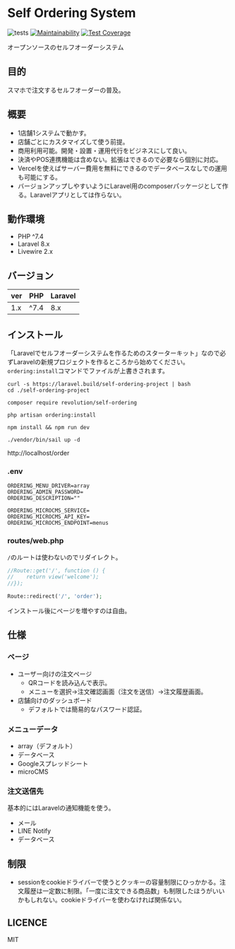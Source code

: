 # Self Ordering System

![tests](https://github.com/kawax/self-ordering/workflows/tests/badge.svg)
[![Maintainability](https://api.codeclimate.com/v1/badges/789874bd174d23ea7fb5/maintainability)](https://codeclimate.com/github/kawax/self-ordering/maintainability)
[![Test Coverage](https://api.codeclimate.com/v1/badges/789874bd174d23ea7fb5/test_coverage)](https://codeclimate.com/github/kawax/self-ordering/test_coverage)

オープンソースのセルフオーダーシステム

## 目的
スマホで注文するセルフオーダーの普及。

## 概要
- 1店舗1システムで動かす。
- 店舗ごとにカスタマイズして使う前提。
- 商用利用可能。開発・設置・運用代行をビジネスにして良い。
- 決済やPOS連携機能は含めない。拡張はできるので必要なら個別に対応。
- Vercelを使えばサーバー費用を無料にできるのでデータベースなしでの運用も可能にする。
- バージョンアップしやすいようにLaravel用のcomposerパッケージとして作る。Laravelアプリとしては作らない。

## 動作環境
- PHP ^7.4
- Laravel 8.x
- Livewire 2.x

## バージョン
|ver|PHP|Laravel|
|---|---|-------|
|1.x|^7.4|8.x  |

## インストール
「Laravelでセルフオーダーシステムを作るためのスターターキット」なので必ずLaravelの新規プロジェクトを作るところから始めてください。`ordering:install`コマンドでファイルが上書きされます。

```
curl -s https://laravel.build/self-ordering-project | bash
cd ./self-ordering-project

composer require revolution/self-ordering

php artisan ordering:install

npm install && npm run dev

./vendor/bin/sail up -d
```

http://localhost/order

### .env
```
ORDERING_MENU_DRIVER=array
ORDERING_ADMIN_PASSWORD=
ORDERING_DESCRIPTION=""

ORDERING_MICROCMS_SERVICE=
ORDERING_MICROCMS_API_KEY=
ORDERING_MICROCMS_ENDPOINT=menus
```

### routes/web.php
`/`のルートは使わないのでリダイレクト。

```php
//Route::get('/', function () {
//    return view('welcome');
//});

Route::redirect('/', 'order');
```

インストール後にページを増やすのは自由。

## 仕様
### ページ
- ユーザー向けの注文ページ
  - QRコードを読み込んで表示。
  - メニューを選択→注文確認画面（注文を送信）→注文履歴画面。
- 店舗向けのダッシュボード
  - デフォルトでは簡易的なパスワード認証。

### メニューデータ
- array（デフォルト）
- データベース
- Googleスプレッドシート
- microCMS

### 注文送信先
基本的にはLaravelの通知機能を使う。

- メール
- LINE Notify
- データベース

## 制限
- sessionをcookieドライバーで使うとクッキーの容量制限にひっかかる。注文履歴は一定数に制限。「一度に注文できる商品数」も制限したほうがいいかもしれない。cookieドライバーを使わなければ関係ない。

## LICENCE
MIT

